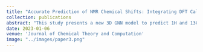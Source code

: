 ```yaml
---
title: "Accurate Prediction of NMR Chemical Shifts: Integrating DFT Calculations with Three-Dimensional Graph Neural Networks"
collection: publications
abstract: "This study presents a new 3D GNN model to predict 1H and 13C chemical shifts, CSTShift, that combines atomic features with DFT-calculated shielding tensor descriptors, capturing both isotropic and anisotropic shielding effects. Utilizing the NMRShiftDB2 data set and conducting DFT optimization and GIAO calculations at the B3LYP/6-31G(d) level, we prepared the NMRShiftDB2-DFT data set of high-quality 3D structures and shielding tensors with corresponding experimentally measured 1H and 13C chemical shifts. The developed CSTShift models achieve the state-of-the-art prediction performance on both the NMRShiftDB2-DFT test data set and external CHESHIRE data set. Further case studies on identifying correct structures from two groups of constitutional isomers show its capability for structure assignment and elucidation. "
date: 2023-01-06
venue: 'Journal of Chemical Theory and Computation'
image: "../images/paper3.png"
---
```

